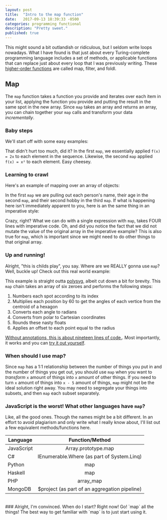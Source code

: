 ```yaml
---
layout: post
title:  "Intro to the map function"
date:   2017-09-13 18:39:33 -0500
categories: programming functional
description: "Pretty sweet."
published: true
---
```

This might sound a bit outlandish or ridiculous, but I seldom write loops nowadays. What I have found is that just about every Turing-complete programming language includes a set of methods, or applicable functions that can replace just about every loop that I was previously writing. These [higher-order functions](https://github.com/hemanth/functional-programming-jargon#higher-order-functions-hof) are called map, filter, and foldl.

## Map

The `map` function takes a function you provide and iterates over each item in your list, applying the function you provide and putting the result in the same spot in the new array. Since `map` takes an array and returns an array, you can chain together your `map` calls and transform your data _incrementally_.

### Baby steps
We'll start off with some easy examples:
<script src="https://gist.github.com/jreina/536f1f5683d33e3ae6c6bc138987113c.js"></script>

That didn't hurt too much, did it? In the first `map`, we essentially applied `f(x) = 2x` to each element in the sequence. Likewise, the second `map` applied `f(x) = x²` to each element. Easy cheesey.  

### Learning to crawl
Here's an example of mapping over an array of objects:
<script src="https://gist.github.com/jreina/1dd766fc0bb99dedae6735448199dd2f.js"></script>

In the first `map` we are pulling out each person's name, their age in the second `map`, and their second hobby in the third `map`. If what is happening here isn't immediately apparent to you, here is an the same thing in an imperative style:
<script src="https://gist.github.com/jreina/3e863b25bf9087284fa0ae09c4171f49.js"></script>

Crazy, right? What we can do with a single expression with `map`, takes FOUR lines with imperative code. Oh, and did you notice the fact that we did not mutate the value of the original array in the imperative example? This is also true for `map`, which is important since we might need to do other things to that original array. 

### Up and running!
Alright, "this is childs play", you say. Where are we REALLY gonna use `map`? Well, buckle up! Check out this real world example:
<script src="https://gist.github.com/jreina/3d20b073b95fffae0b5efc3f6d95ac9e.js"></script>
This example is straight outta [polysvg](https://github.com/jreina/polysvg), albeit cut down a bit for brevity. This `map` chain takes an array of six zeroes and performs the following steps:  
1. Numbers each spot according to its index
2. Multiplies each position by 60 to get the angles of each vertice from the centroid of a hexagon
3. Converts each angle to radians
4. Converts from polar to Cartesian coordinates
5. Rounds these nasty floats
6. Applies an offset to each point equal to the radius

[Without annotations, this is about nineteen lines of code.](https://github.com/jreina/polysvg/blob/master/n-gon.js). Most importantly, it works and you can [try it out yourself](http://polysvg.johnnyreina.com/).

### When should I use map?
Since `map` has a 1:1 relationship between the number of things you put in and the number of things you get out, you should use `map` when you want to _transform_ `x` amount of things into `x` amount of other things. If you need to turn `x` amount of things into `x - 5` amount of things, `map` might not be the ideal solution right away. You may need to segregate your things into subsets, and then `map` each subset separately.

### JavaScript is the worst! What other languages have `map`?
Like, all the good ones. Though the names might be a bit different. In an effort to avoid plagiarism and only write what I really know about, I'll list out a few equivalent methods/functions here.

| Language | Function/Method |
| --- | :---: |
| JavaScript | Array.prototype.map |
| C# | IEnumerable.Where<T> (as part of System.Linq) |
| Python | map |
| Haskell | map |
| PHP | array_map |
| MongoDB | $project (as part of an aggregation pipeline) |

<br />
### Alright, I'm convinced. When do I start?
Right now! Go! `map` all the things!  
The best way to get familiar with `map` is to just start using it.
